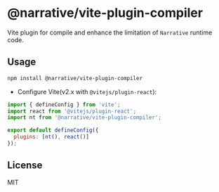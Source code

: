 # @narrative/vite-plugin-compiler

Vite plugin for compile and enhance the limitation of `Narrative` runtime code.

## Usage

```bash
npm install @narrative/vite-plugin-compiler
```

- Configure Vite(v2.x with `@vitejs/plugin-react`):

```js
import { defineConfig } from 'vite';
import react from '@vitejs/plugin-react';
import nt from '@narrative/vite-plugin-compiler';

export default defineConfig({
  plugins: [nt(), react()]
});
```

## License

MIT
